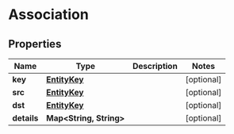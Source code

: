 

# Association

## Properties

Name | Type | Description | Notes
------------ | ------------- | ------------- | -------------
**key** | [**EntityKey**](EntityKey.md) |  |  [optional]
**src** | [**EntityKey**](EntityKey.md) |  |  [optional]
**dst** | [**EntityKey**](EntityKey.md) |  |  [optional]
**details** | **Map&lt;String, String&gt;** |  |  [optional]




